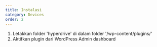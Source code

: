 ```yaml
---
title: Instalasi
category: Devices
order: 2
---
```



1. Letakkan folder 'hyperdrive' di dalam folder '/wp-content/plugins/'
2. Aktifkan plugin dari WordPress Admin dashboard